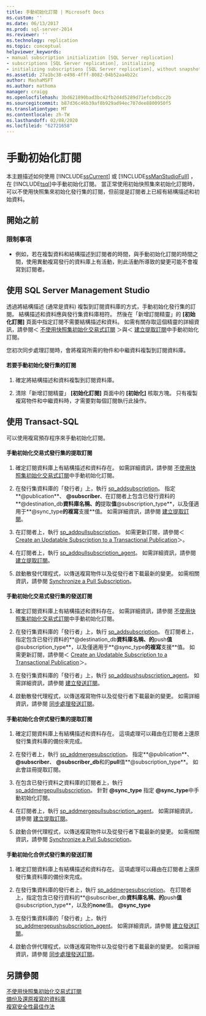 ```yaml
---
title: 手動初始化訂閱 | Microsoft Docs
ms.custom: ''
ms.date: 06/13/2017
ms.prod: sql-server-2014
ms.reviewer: ''
ms.technology: replication
ms.topic: conceptual
helpviewer_keywords:
- manual subscription initialization [SQL Server replication]
- subscriptions [SQL Server replication], initializing
- initializing subscriptions [SQL Server replication], without snapshots
ms.assetid: 27a1bc38-e498-4fff-8082-04b52aa4b22c
author: MashaMSFT
ms.author: mathoma
manager: craigg
ms.openlocfilehash: 3bd621890bad3bc42fb2d4d5289d71efcbdbcc2b
ms.sourcegitcommit: b87d36c46b39af8b929ad94ec707dee8800950f5
ms.translationtype: MT
ms.contentlocale: zh-TW
ms.lasthandoff: 02/08/2020
ms.locfileid: "62721658"
---
```

# <a name="initialize-a-subscription-manually"></a>手動初始化訂閱
  本主題描述如何使用 [!INCLUDE[ssCurrent](../../includes/sscurrent-md.md)] 或 [!INCLUDE[ssManStudioFull](../../includes/ssmanstudiofull-md.md)] ，在 [!INCLUDE[tsql](../../includes/tsql-md.md)]中手動初始化訂閱。 當正常使用初始快照集來初始化訂閱時，可以不使用快照集來初始化發行集的訂閱，但前提是訂閱者上已經有結構描述和初始資料。  
  
##  <a name="BeforeYouBegin"></a> 開始之前  
  
###  <a name="Restrictions"></a> 限制事項  
  
-   例如，若在複製資料和結構描述到訂閱者的時間，與手動初始化訂閱的時間之間，使用異動複寫發行的資料庫上有活動，則此活動所導致的變更可能不會複寫到訂閱者。  
  
##  <a name="SSMSProcedure"></a> 使用 SQL Server Management Studio  
 透過將結構描述 (通常是資料) 複製到訂閱資料庫的方式，手動初始化發行集的訂閱。 結構描述和資料應與發行集資料庫相符。 然後在「新增訂閱精靈」的 **[初始化訂閱]** 頁面中指定訂閱不需要結構描述和資料。 如需有關存取這個精靈的詳細資訊，請參閱＜ [不使用快照集初始化交易式訂閱](initialize-a-transactional-subscription-without-a-snapshot.md) ＞與＜ [建立提取訂閱](create-a-pull-subscription.md)中手動初始化訂閱。  
  
 您初次同步處理訂閱時，會將複寫所需的物件和中繼資料複製到訂閱資料庫。  
  
#### <a name="to-initialize-a-subscription-to-a-publication-manually"></a>若要手動初始化發行集的訂閱  
  
1.  確定將結構描述和資料複製到訂閱資料庫。  
  
2.  清除「新增訂閱精靈」 **[初始化訂閱]** 頁面中的 **[初始化]** 核取方塊。 只有複製複寫物件和中繼資料時，才需要對每個訂閱執行此操作。  
  
##  <a name="TsqlProcedure"></a> 使用 Transact-SQL  
 可以使用複寫預存程序來手動初始化訂閱。  
  
#### <a name="to-manually-initialize-a-pull-subscription-to-a-transactional-publication"></a>手動初始化交易式發行集的提取訂閱  
  
1.  確定訂閱資料庫上有結構描述和資料存在。 如需詳細資訊，請參閱 [不使用快照集初始化交易式訂閱](initialize-a-transactional-subscription-without-a-snapshot.md)中手動初始化訂閱。  
  
2.  在發行集資料庫的「發行者」上，執行 [sp_addsubscription](/sql/relational-databases/system-stored-procedures/sp-addsubscription-transact-sql)。 指定**@publication**、 **@subscriber**、在訂閱者上包含已發行資料的**@destination_db**資料庫名稱、的**提取**值**@subscription_type**，以及僅適用于**@sync_type**的複寫**支援**值。 如需詳細資訊，請參閱 [建立提取訂閱](create-a-pull-subscription.md)。  
  
3.  在訂閱者上，執行 [sp_addpullsubscription](/sql/relational-databases/system-stored-procedures/sp-addpullsubscription-transact-sql)。 如需更新訂閱，請參閱＜ [Create an Updatable Subscription to a Transactional Publication](publish/create-an-updatable-subscription-to-a-transactional-publication.md)＞。  
  
4.  在訂閱者上，執行 [sp_addpullsubscription_agent](/sql/relational-databases/system-stored-procedures/sp-addpullsubscription-agent-transact-sql)。 如需詳細資訊，請參閱 [建立提取訂閱](create-a-pull-subscription.md)。  
  
5.  啟動散發代理程式，以傳送複寫物件以及從發行者下載最新的變更。 如需相關資訊，請參閱 [Synchronize a Pull Subscription](synchronize-a-pull-subscription.md)。  
  
#### <a name="to-manually-initialize-a-push-subscription-to-a-transactional-publication"></a>手動初始化交易式發行集的發送訂閱  
  
1.  確定訂閱資料庫上有結構描述和資料存在。 如需詳細資訊，請參閱 [不使用快照集初始化交易式訂閱](initialize-a-transactional-subscription-without-a-snapshot.md)中手動初始化訂閱。  
  
2.  在發行集資料庫的「發行者」上，執行 [sp_addsubscription](/sql/relational-databases/system-stored-procedures/sp-addsubscription-transact-sql)。 在訂閱者上，指定包含已發行資料的**@destination_db**資料庫名稱、的**push**值**@subscription_type**，以及僅適用于**@sync_type**的複寫**支援**值。 如需更新訂閱，請參閱＜ [Create an Updatable Subscription to a Transactional Publication](publish/create-an-updatable-subscription-to-a-transactional-publication.md)＞。  
  
3.  在發行集資料庫的「發行者」上，執行 [sp_addpushsubscription_agent](/sql/relational-databases/system-stored-procedures/sp-addpullsubscription-agent-transact-sql)。 如需詳細資訊，請參閱 [建立發送訂閱](create-a-push-subscription.md)。  
  
4.  啟動散發代理程式，以傳送複寫物件以及從發行者下載最新的變更。 如需詳細資訊，請參閱 [同步處理發送訂閱](synchronize-a-push-subscription.md)。  
  
#### <a name="to-manually-initialize-a-pull-subscription-to-a-merge-publication"></a>手動初始化合併式發行集的提取訂閱  
  
1.  確定訂閱資料庫上有結構描述和資料存在。 這項處理可以藉由在訂閱者上還原發行集資料庫的備份來完成。  
  
2.  在發行者上，執行 [sp_addmergesubscription](/sql/relational-databases/system-stored-procedures/sp-addmergesubscription-transact-sql)。 指定**@publication**、 **@subscriber**、 **@subscriber_db**和的**pull**值**@subscription_type**。 如此會註冊提取訂閱。  
  
3.  在包含已發行資料之資料庫的訂閱者上，執行 [sp_addmergepullsubscription](/sql/relational-databases/system-stored-procedures/sp-addmergepullsubscription-transact-sql)。 針對 **@sync_type** 指定 **@sync_type**中手動初始化訂閱。  
  
4.  在訂閱者上，執行 [sp_addmergepullsubscription_agent](/sql/relational-databases/system-stored-procedures/sp-addmergepullsubscription-agent-transact-sql)。 如需詳細資訊，請參閱 [建立提取訂閱](create-a-pull-subscription.md)。  
  
5.  啟動合併代理程式，以傳送複寫物件以及從發行者下載最新的變更。 如需相關資訊，請參閱 [Synchronize a Pull Subscription](synchronize-a-pull-subscription.md)。  
  
#### <a name="to-manually-initialize-a-push-subscription-to-a-merge-publication"></a>手動初始化合併式發行集的發送訂閱  
  
1.  確定訂閱資料庫上有結構描述和資料存在。 這項處理可以藉由在訂閱者上還原發行集資料庫的備份來完成。  
  
2.  在發行集資料庫的發行者上，執行 [sp_addmergesubscription](/sql/relational-databases/system-stored-procedures/sp-addmergesubscription-transact-sql)。 在訂閱者上，指定包含已發行資料的**@subscriber_db**資料庫名稱、的**push**值**@subscription_type**，以及的**none**值。 **@sync_type**  
  
3.  在發行集資料庫的「發行者」上，執行 [sp_addmergepushsubscription_agent](/sql/relational-databases/system-stored-procedures/sp-addmergepushsubscription-agent-transact-sql)。 如需詳細資訊，請參閱 [建立發送訂閱](create-a-push-subscription.md)。  
  
4.  啟動合併代理程式，以傳送複寫物件以及從發行者下載最新的變更。 如需詳細資訊，請參閱 [同步處理發送訂閱](synchronize-a-push-subscription.md)。  
  
## <a name="see-also"></a>另請參閱  
 [不使用快照集初始化交易式訂閱](initialize-a-transactional-subscription-without-a-snapshot.md)   
 [備份及還原複寫的資料庫](administration/back-up-and-restore-replicated-databases.md)   
 [複寫安全性最佳作法](security/replication-security-best-practices.md)  
  
  
